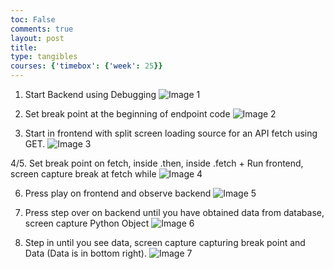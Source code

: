 ```yaml
---
toc: False
comments: true
layout: post 
title: 
type: tangibles
courses: {'timebox': {'week': 25}}
---
```


1. Start Backend using Debugging
![Image 1](/student/images/Screenshot%25202024-03-07%2520at%25203.26.43%25E2%2580%25AFPM.png)

2. Set break point at the beginning of endpoint code
![Image 2](/student/images/Screenshot%25202024-03-07%2520at%25203.31.17%25E2%2580%25AFPM.png)

3. Start in frontend with split screen loading source for an API fetch using GET.
![Image 3](/student/images/Screenshot%25202024-03-08%2520at%25203.40.37%25E2%2580%25AFPM.png)

4/5. Set break point on fetch, inside .then, inside .fetch + Run frontend, screen capture break at fetch while
![Image 4](/student/images/Screenshot%25202024-03-08%2520at%25203.42.25%25E2%2580%25AFPM.png)

6. Press play on frontend and observe backend
![Image 5](/student/images/Screenshot%25202024-03-08%2520at%25203.43.46%25E2%2580%25AFPM.png)

7. Press step over on backend until you have obtained data from database, screen capture Python Object
![Image 6](/student/images/311076481-5011ebff-65b1-4d16-81f8-6b98503c2d43.png)

10. Step in until you see data, screen capture capturing break point and Data (Data is in bottom right).
![Image 7](/student/images/Screenshot%25202024-03-08%2520at%25203.44.45%25E2%2580%25AFPM.png)

